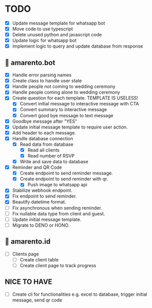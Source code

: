 # TODO

- [x] Update message template for whatsapp bot
- [x] Move code to use typescript
- [x] Delete unused python and javascript code
- [x] Update logic for whatsapp bot
- [x] Implement logic to query and update database from response

## 🤖 amarento.bot

- [x] Handle error parsing names
- [x] Create class to handle user state
- [x] Handle people not coming to wedding ceremony
- [x] Handle people coming alone to wedding ceremony
- [x] Create question for each template. TEMPLATE IS USELESS!
  - [x] Convert initial message to interactive message with CTA
  - [x] Convert summary to interactive message
  - [x] Convert good bye message to text message
- [x] Goodbye message after "YES"
- [x] Update initial message template to require user action.
- [x] Add header to each message.
- [x] Handle database connection
  - [x] Read data from database
    - [x] Read all clients
    - [x] Read number of RSVP
  - [x] Write and save data to database
- [x] Reminder and QR Code
  - [x] Create endpoint to send reminder message.
  - [x] Create endpoint to send reminder with qr.
    - [x] Push image to whatsapp api
- [x] Stabilize webhook endpoint.
- [x] Fix endpoint to send reminder.
- [x] Beautify datetime format.
- [ ] Fix asynchronous when sending reminder.
- [ ] Fix nullable data type from client and guest.
- [ ] Update initial message template.
- [ ] Migrate to DENO or HONO.

## 💚 amarento.id

- [ ] Clients page
  - [ ] Create client table
  - [ ] Create client page to track progress

## NICE TO HAVE

- [ ] Create cli for functionalities e.g. excel to database, trigger initial message, send qr code

